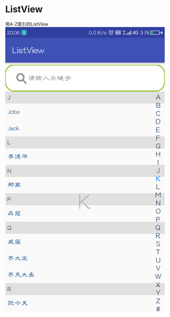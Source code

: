 # ListView
带A-Z索引的ListView
![Alt text](https://github.com/jintianzhouyine/ListView/raw/master/app/src/main/res/readme/device-2017-06-19-193154.png)
